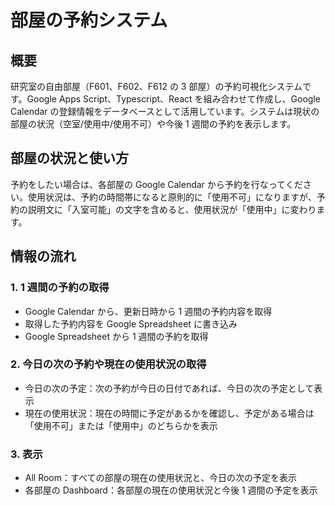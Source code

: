 # 部屋の予約システム

## 概要

研究室の自由部屋（F601、F602、F612 の 3 部屋）の予約可視化システムです。Google Apps Script、Typescript、React を組み合わせて作成し、Google Calendar の登録情報をデータベースとして活用しています。システムは現状の部屋の状況（空室/使用中/使用不可）や今後 1 週間の予約を表示します。

## 部屋の状況と使い方

予約をしたい場合は、各部屋の Google Calendar から予約を行なってください。使用状況は、予約の時間帯になると原則的に「使用不可」になりますが、予約の説明文に「入室可能」の文字を含めると、使用状況が「使用中」に変わります。

## 情報の流れ

### 1. 1 週間の予約の取得

- Google Calendar から、更新日時から 1 週間の予約内容を取得
- 取得した予約内容を Google Spreadsheet に書き込み
- Google Spreadsheet から 1 週間の予約を取得

### 2. 今日の次の予約や現在の使用状況の取得

- 今日の次の予定：次の予約が今日の日付であれば、今日の次の予定として表示
- 現在の使用状況：現在の時間に予定があるかを確認し、予定がある場合は「使用不可」または「使用中」のどちらかを表示

### 3. 表示

- All Room：すべての部屋の現在の使用状況と、今日の次の予定を表示
- 各部屋の Dashboard：各部屋の現在の使用状況と今後 1 週間の予定を表示

